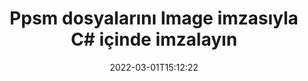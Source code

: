 ---
############################# Static ############################
layout: "auto-gen-signature"
date: 2022-03-01T15:12:22
draft: false
operation: Sign
signaturetype: Image
fileformat: Ppsm
productName: .NET
lang: tr
productCode: net
otherformats: pdf doc docx docm dot dotm dotx odt ott rtf xls xlsx xlsm xlsb csv ods ots xltx xltm ppt pptx pps ppsx odp otp potx potm pptm ppsm png jpg bmp gif tiff svg webp wmf
breadcrumb: Put Image signature on Ppsm for C#

############################# Head ############################
head_title: "C# ile Ppsm dosyasına Image imza ekleme"
head_description: "Birkaç satır kod kullanarak .NET için Ppsm dosyasına Image İmza koyun. Düzinelerce dosya biçimini imzalamak için GroupDocs Belge İmza API'sini kullanın."

############################# Header ############################
title: "Ppsm dosyalarını Image imzasıyla C# içinde imzalayın"
description: "Birkaç satır .NET koduyla Image İmzası nasıl eklenir"
bg_image: "https://cms.admin.containerize.com/templates/aspose/App_Themes/V3/images/bg/header1.png"
bg_overlay: false
button:
    enable: true

############################# SubMenu ############################
submenu:
    enable: true

    left:
        img_alt: "GroupDocs.Signature for .NET"
        image: "https://cms.admin.containerize.com/templates/groupdocs/images/product-logos/90x90-noborder/groupdocs-signature-net.png"
        product: "GroupDocs.Signature"
        platform: ".NET"



############################# About ############################
about:
    enable: true
    title: "GroupDocs.Signature for .NET Resim imzaları API'si hakkında"
    content: |
        [GroupDocs.Signature for .NET](https://products.groupdocs.com/signature/net/), dijital belge e-imzalama için popüler bir API'dir. Metinler, resimler, dijital sertifikalar, barkodlar, QR kodları, damgalar veya meta veriler gibi imzalar mevcuttur. İmzalar PDF'lere, MS Word belgelerine, MS Excel çalışma kitaplarına, MS PowerPoint sunumlarına, Adobe Photoshop dosyalarına ve çeşitli görüntü biçimlerine yerleştirilebilir. Müşteriler, belgelerini imzalayabilir ve bu belgelere konan e-imzaları güncelleyebilir, arayabilir, doğrulayabilir, silebilir veya önizleyebilir. Ayrıca, imza özelleştirme için birçok yetenek sağlanmıştır.
    

############################# Steps ############################
steps:
    enable: true
    title_left: "C# içinde Image ile Ppsm imzalama adımları"
    content_left: |
        [GroupDocs.Signature for .NET](https://products.groupdocs.com/signature/net/), Ppsm belgelerini Image imzasıyla hızlı ve kolay bir şekilde imzalama olanağı sağlar.
        
        * Yol veya bellek akışı olarak imzalaması gereken Ppsm dosyasını sağlayan bir Signature sınıfı örneği oluşturun
        * SignOptions sınıfını örnekleyin ve istenen tüm verileri ayarlayın.
        * Çıkış Ppsm dosyasını veya bellek akışını geçen Signature.Sign() yöntemini çağırın

    title_right: " sistem gereksinimleri"
    content_right: |
        GroupDocs.Signature for .NET, tüm büyük platformlarda ve işletim sistemlerinde desteklenir. Aşağıdaki kodu çalıştırmadan önce lütfen aşağıdaki ön koşulların sisteminizde kurulu olduğundan emin olun.

        * İşletim sistemleri: Microsoft Windows, Linux, MacOS
        * Geliştirme ortamları: Microsoft Visual Studio, Xamarin, MonoDevelop
        * Frameworks: .NET Framework, .NET Standard, .NET Core, Mono
        * En son GroupDocs.Signature for .NET ürününü [Nuget}](https://www.nuget.org/packages/groupdocs.signature) adresinden edinin
         
    code: |
        ```csharp    
                
        // Set up input Ppsm file
        string filePath = "input.ppsm";
        // Set up output file
        string outputFilePath = "output.ppsm";
        // Provide image file
        string imageFilePath = "image.png";

        // Instantiate Signature for input file
        using (GroupDocs.Signature.Signature signature = new GroupDocs.Signature.Signature(filePath))
        {
            //Provide sign options
            ImageSignOptions options = new ImageSignOptions(imageFilePath)
            {
                // set signature position
                Left = 50,
                Top = 200
            };

            // sign Ppsm document
            SignResult result = signature.Sign(outputFilePath, options);
        }

        ```

############################# Demos ############################
demos:
    enable: true
    title: "Ppsm dokümanı Image Canlı Demo ile imzalama"
    content: |
       Hemen şimdi [GroupDocs.Signature App](https://products.groupdocs.app/signature/family) web sitesini ziyaret ederek çeşitli imzalarla Ppsm dosyasını imzalayın. Ücretsiz çevrimiçi demo sizi bekliyor.          

############################# More Formats ############################
more_formats:
    enable: true
    title: "C# için desteklenen diğer Image imzaları"
    content: |
        "Ppsm'ı diğer imza türleriyle de imzalayabilirsiniz. Lütfen aşağıdaki listeye bakın."
    format: 
       
       
back_to_top:
    enable: true
---